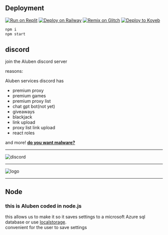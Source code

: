 ## Deployment

[![Run on Replit](https://binbashbanana.github.io/deploy-buttons/buttons/remade/replit.svg)](https://github.com/titaniumnetwork-dev/Ultraviolet-App/wiki/Run-on-Replit)
[![Deploy on Railway](https://binbashbanana.github.io/deploy-buttons/buttons/remade/railway.svg)](https://github.com/titaniumnetwork-dev/Ultraviolet-App/wiki/Deploy-on-Railway)
[![Remix on Glitch](https://binbashbanana.github.io/deploy-buttons/buttons/remade/glitch.svg)](https://github.com/titaniumnetwork-dev/Ultraviolet-App/wiki/Remix-on-Glitch)
[![Deploy to Koyeb](https://binbashbanana.github.io/deploy-buttons/buttons/remade/koyeb.svg)](https://github.com/titaniumnetwork-dev/Ultraviolet-App/wiki/Deploy-to-Koyeb)

```bash
npm i
npm start
```

## discord

join the Aluben discord server

reasons:

Aluben services discord has

- premium proxy
- premium games
- premium proxy list
- chat gpt bot(not yet)
- giveaways
- blackjack
- link upload
- proxy list link upload
- react roles

and more!
[**do you want malware?**](https://is.gd/Alubendiscord)

---

![discord](./public/https://cdn.jsdelivr.net/gh/Aluben-service/Aluben_icons//discord.png)

---

![logo](./public/https://cdn.jsdelivr.net/gh/Aluben-service/Aluben_icons//logo.jpeg)

---

## Node

### this is Aluben coded in node.js

this allows us to make it so it saves settings to a microsoft Azure sql database or use [localstorage](https://developer.mozilla.org/en-US/docs/Web/API/Window/localStorage).  
convenient for the user to save settings
